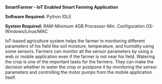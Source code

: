 **SmartFarmer - IoT Enabled Smart Farming Application**

**Software Required:**
    Python IDLE
    
**System Required:**
    RAM-Minimum 4GB Processor-Min. 
    Configuration OS-Windows/Linux/MAC

IoT-based agriculture system helps the farmer in monitoring different parameters of his field like soil moisture, temperature, and humidity using some sensors.
Farmers can monitor all the sensor parameters by using a web or mobile application even if the farmer is not near his field. Watering the crop is one of the important tasks for the farmers.
They can make the decision whether to water the crop or postpone it by monitoring the sensor parameters and controlling the motor pumps from the mobile application itself.
